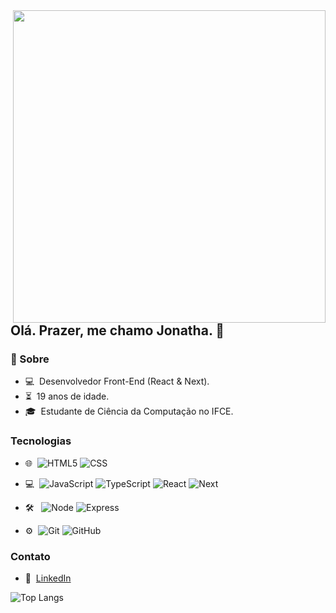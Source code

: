 <img src="https://user-images.githubusercontent.com/102263444/182995786-cd12bfc3-b1be-499c-ad76-968a499fb281.png" min-width="500px" max-width="500px" width="500px" align="right">

## Olá. Prazer, me chamo Jonatha. 👋

### 🧑  Sobre
- 💻&nbsp; Desenvolvedor Front-End (React & Next).
- ⏳&nbsp; 19 anos de idade.
- 🎓&nbsp; Estudante de Ciência da Computação no IFCE.

### Tecnologias
- 🌐&nbsp;
![HTML5](https://img.shields.io/badge/-HTML5-333333?style=flat&logo=HTML5)
![CSS](https://img.shields.io/badge/-CSS-333333?style=flat&logo=CSS3&logoColor=1572B6)
- 💻&nbsp;
![JavaScript](https://img.shields.io/badge/-JavaScript-333333?style=flat&logo=javascript)
![TypeScript](https://img.shields.io/badge/-TypeScript-333333?&style=flat&logo=typescript)
![React](https://img.shields.io/badge/-React-333333?style=flat&logo=React)
![Next](https://img.shields.io/badge/-Nextjs-333333?style=flat&logo=next.js)

- 🛠 &nbsp;
  ![Node](https://img.shields.io/badge/-node-333333?style=flat&logo=node)
  ![Express](https://img.shields.io/badge/-express-333333?style=flat&logo=express)

- ⚙️&nbsp;
  ![Git](https://img.shields.io/badge/-Git-333333?style=flat&logo=git)
  ![GitHub](https://img.shields.io/badge/-GitHub-333333?style=flat&logo=github)

### Contato
- 💼&nbsp;
[LinkedIn](https://www.linkedin.com/in/jonatha-targino-51a576235/)

![Top Langs](https://github-readme-stats.vercel.app/api/top-langs/?username=jonathatargino&layout=compact&theme=transparent)


